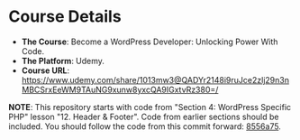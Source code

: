 # Course Details

- **The Course**:  Become a WordPress Developer: Unlocking Power With Code.
- **The Platform**:  Udemy.
- **Course URL**:  https://www.udemy.com/share/1013mw3@QADYr2148i9ruJce2zlj29n3nMBCSrxEeWM9TAuNG9xunw8yxcQA9IGxtvRz380=/

**NOTE**:  This repository starts with code from "Section 4: WordPress Specific PHP" lesson "12. Header & Footer".  Code from earlier sections should be included.  You should follow the code from this commit forward:  [8556a75](https://github.com/ChrisMulvanyGH/fictional_university_theme/commit/8556a7585e8cdebd8e8f2cf60b22363176b704d1).